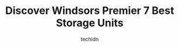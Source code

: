 ---
layout: ampstory
image: https://i0.wp.com/www.auto.or.id/wp-content/uploads/2023/06/u-haul-moving-storage-of-windsor-0-windsor-1686324650.jpeg?resize=640,853
author: techidn
featured: false
description: Windsor, Ontario, Canada is a haven for Storage Units enthusiasts, boasting an impressive array of 7 top-notch establishments. Whether youre a seasoned connoisseur or simply curious to expl
title: Discover Windsors Premier 7 Best Storage Units
cover:
   title: Discover Windsors Premier 7 Best Storage Units
   subtitle: AUTO.OR.ID
   background: https://www.auto.or.id/wp-content/uploads/2023/06/u-haul-moving-storage-of-windsor-0-windsor-1686324650.jpeg

pages: 
 - layout: thirds
   top: <h1>#1 Access Storage - Windsor</h1>
   bottom: "<p>This location is great. The office is always tidy and clean and so is the entire complex. The staff is amazing and very friendly and willing to help and answer any questi</p>"
   background: https://www.auto.or.id/wp-content/uploads/2023/06/u-haul-moving-storage-of-windsor-1-windsor-1686324652.jpeg
   backgroundblur: true
 - layout: thirds
   top: <h1>#2 U-Haul Moving & Storage of South Walkerville</h1>
   bottom: "<p>1508 Walker Rd, Windsor, ON N8W 3P4, Canada</p>"
   background: https://www.auto.or.id/wp-content/uploads/2023/06/u-haul-moving-storage-of-windsor-2-windsor-1686324653.jpeg
   cta:
      link: https://www.auto.or.id/discover-windsors-premier-7-best-storage-units/
      text: Discover Windsors Premier 7 Best Storage Units
 - layout: thirds
   top: <h1>#3 The Storage Box</h1>
   bottom: "<p>4205 County Rd 42, Windsor, ON N8V 0A5, Canada</p>"
   background: https://images.unsplash.com/photo-1539788816080-8bdd722d8c22?ixlib=rb-4.0.3&ixid=MnwxMjA3fDB8MHxwaG90by1wYWdlfHx8fGVufDB8fHx8&auto=format&fit=crop&w=640&h=853&q=80
   cta:
      link: https://www.auto.or.id/discover-windsors-premier-7-best-storage-units/
      text: Discover Windsors Premier 7 Best Storage Units
 - layout: thirds
   top: <h1>#4 Access Storage - Windsor Devonshire</h1>
   bottom: "<p>3030 Marentette Ave, Windsor, ON N8X 4G2, Canada</p>"
   background: https://images.unsplash.com/photo-1633713368363-2b04dadce462?ixlib=rb-4.0.3&ixid=MnwxMjA3fDB8MHxwaG90by1wYWdlfHx8fGVufDB8fHx8&auto=format&fit=crop&w=640&h=853&q=80
   cta:
      link: https://www.auto.or.id/discover-windsors-premier-7-best-storage-units/
      text: Discover Windsors Premier 7 Best Storage Units
 - layout: thirds
   top: <h1>#5 Access Storage - Windsor Walkerville</h1>
   bottom: "<p>840 Walker Rd, Windsor, ON N8Y 2N5, Canada</p>"
   background: https://images.unsplash.com/photo-1608578702177-1ea59540ac72?ixlib=rb-4.0.3&ixid=MnwxMjA3fDB8MHxwaG90by1wYWdlfHx8fGVufDB8fHx8&auto=format&fit=crop&w=640&h=853&q=80
   cta:
      link: https://www.auto.or.id/discover-windsors-premier-7-best-storage-units/
      text: Discover Windsors Premier 7 Best Storage Units
 - layout: thirds
   top: <h1>#6 U-Haul Moving & Storage of Forest Glade</h1>
   bottom: "<p>9082-9152 Tecumseh Rd E, Windsor, ON N8R 1A2, Canada</p>"
   background: https://images.unsplash.com/photo-1594502225401-a9eab8b405dd?ixlib=rb-4.0.3&ixid=MnwxMjA3fDB8MHxwaG90by1wYWdlfHx8fGVufDB8fHx8&auto=format&fit=crop&w=640&h=853&q=80
   cta:
      link: https://www.auto.or.id/discover-windsors-premier-7-best-storage-units/
      text: Discover Windsors Premier 7 Best Storage Units
 - layout: thirds
   top: <h1>#7 Access Storage - Windsor Tecumseh</h1>
   bottom: "<p>9618 Tecumseh Rd E, Windsor, ON N8R 1A2, Canada</p>"
   background: https://images.unsplash.com/photo-1555428691-388bb2e62bbb?ixlib=rb-4.0.3&ixid=MnwxMjA3fDB8MHxwaG90by1wYWdlfHx8fGVufDB8fHx8&auto=format&fit=crop&w=640&h=853&q=80
   cta:
      link: https://www.auto.or.id/discover-windsors-premier-7-best-storage-units/
      text: Discover Windsors Premier 7 Best Storage Units
 - layout: thirds
   middle: Continue reading...
   background: https://images.unsplash.com/photo-1614687153862-b0e115ebcef1?ixlib=rb-4.0.3&ixid=MnwxMjA3fDB8MHxwaG90by1wYWdlfHx8fGVufDB8fHx8&auto=format&fit=crop&w=640&h=853&q=80
   cta:
      link: https://www.auto.or.id/discover-windsors-premier-7-best-storage-units/
      text: Discover Windsors Premier 7 Best Storage Units

---